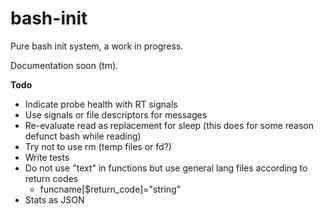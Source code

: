# bash-init

Pure bash init system, a work in progress.

Documentation soon (tm).

**Todo**

- Indicate probe health with RT signals
- Use signals or file descriptors for messages
- Re-evaluate read as replacement for sleep (this does for some reason defunct bash while reading)
- Try not to use rm (temp files or fd?)
- Write tests
- Do not use "text" in functions but use general lang files according to return codes
  - funcname[$return_code]="string"
- Stats as JSON